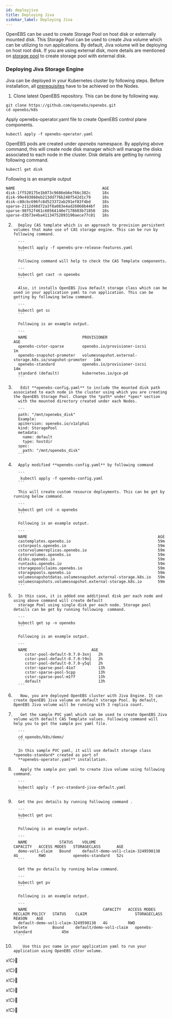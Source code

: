 ```yaml
---
id: deployjiva
title: Deploying Jiva
sidebar_label: Deploying Jiva
---
```

OpenEBS can be used to create Storage Pool on host disk or externally mounted disk. This Storage Pool can be used to create Jiva volume which can be utilizing to run applications. By default, Jiva volume will be deploying on host root disk. If you are using external disk, more details are mentioned on [storage pool](next/setupstoragepools.html) to create storage pool with external disk. 

### Deploying Jiva Storage Engine

Jiva can be deployed in your Kubernetes cluster by following steps. Before installation, all [prerequisites](next/prerequisites.html) have to be achieved on the Nodes. 

1. Clone latest OpenEBS repository. This can be done by following way.

  ```
  git clone https://github.com/openebs/openebs.git
  cd openebs/k8s
  ```

  Apply openebs-operator.yaml file to create OpenEBS control plane components. 

  ```
  kubectl apply -f openebs-operator.yaml	
  ```

  OpenEBS pods are created under *openebs* namespace. By applying above command, this will create node disk manager which will manage the disks associated to each node in the cluster. Disk details are
  getting by running following command.

  ```
  kubectl get disk
  ```

  Following is an example output

  ```
  NAME                                      AGE
  disk-1ff520175e1b073c9686eb6e766c382c     18s
  disk-99e493868eb213dd776b248f542d1c79     18s
  disk-c88cbc696fc8d523372ab291ef83f4bd     18s
  sparse-2112d48d72a3f8a083e4ad26068b44bf   18s
  sparse-98f52f461c60564140e7178603b71858   18s
  sparse-d3b73e4ba41134752893190aece77c01   18s
  ```

2.       Deploy CAS template which is an approach to provision persistent volumes that make use of CAS storage engine. This can be run by following command.

         ```
         kubectl apply -f openebs-pre-release-features.yaml
         ```

         Following command will help to check the CAS Template components.

         ```
         kubectl get cast -n openebs
         ```

         Also, it installs OpenEBS Jiva default storage class which can be used in your application yaml to run application. This can be getting by following below command.

         ```
         kubectl get sc
         ```

         Following is an example output.

         ```
         NAME                        PROVISIONER                                                AGE
         openebs-cstor-sparse        openebs.io/provisioner-iscsi                               1m
         openebs-snapshot-promoter   volumesnapshot.external-storage.k8s.io/snapshot-promoter   14m
         openebs-standard            openebs.io/provisioner-iscsi                               14m
         standard (default)          kubernetes.io/gce-pd  
         ```

3.        Edit **openebs-config.yaml** to include the mounted disk path associated to each node in the cluster using which you are creating the OpenEBS Storage Pool. Change the *path* under *spec* section
         with the mounted directory created under each Nodes.

         ```
         path: "/mnt/openebs_disk"
         Example:
         apiVersion: openebs.io/v1alpha1
         kind: StoragePool
         metadata:
           name: default
           type: hostdir
         spec:
           path: "/mnt/openebs_disk"
         ```

4.       Apply modified **openebs-config.yaml** by following command

         ```
          kubectl apply -f openebs-config.yaml
         ```

         This will create custom resource deployments. This can be get by running below command.

         ```
         kubectl get crd -n openebs
         ```

         Following is an example output.

         ```
         NAME                                                         AGE
         castemplates.openebs.io                                      59m
         cstorpools.openebs.io                                        59m
         cstorvolumereplicas.openebs.io                               59m
         cstorvolumes.openebs.io                                      59m
         disks.openebs.io                                             59m
         runtasks.openebs.io                                          59m
         storagepoolclaims.openebs.io                                 59m
         storagepools.openebs.io                                      59m
         volumesnapshotdatas.volumesnapshot.external-storage.k8s.io   59m
         volumesnapshots.volumesnapshot.external-storage.k8s.io       59m
         ```

5.       In this case, it is added one additional disk per each node and using above command will create default
         storage Pool using single disk per each node. Storage pool details can be get by running following  command. 

         ```
         kubectl get sp -n openebs
         ```

         Following is an example output.

         ```
         NAME                            AGE
         	cstor-pool-default-0.7.0-3xnj   2h
         	cstor-pool-default-0.7.0-t9n1   2h
         	cstor-pool-default-0.7.0-y5ql   2h
         	cstor-sparse-pool-41o7          13h
         	cstor-sparse-pool-5cpp          13h
         	cstor-sparse-pool-m1ff          13h
         	default                         13h
         ```

6.        Now, you are deployed OpenEBS cluster with Jiva Engine. It can create OpenEBS Jiva volume on default storage Pool. By default, OpenEBS Jiva volume will be running with 3 replica count. 

7.        Get the sample PVC yaml which can be used to create OpenEBS Jiva volume with default CAS Template values. Following command will help you to get the sample pvc yaml file.

         ```
         cd openebs/k8s/demo/
         ```

         In this sample PVC yaml, it will use default storage class *openebs-standard* created as part of
         **openebs-operator.yaml** installation.

8.        Apply the sample pvc yaml to create Jiva volume using following command.

         ```
         kubectl apply -f pvc-standard-jiva-default.yaml
         ```

9.       Get the pvc details by running following command .

         ```
         kubectl get pvc
         ```

         Following is an example output.

         ```
         NAME              STATUS    VOLUME                               CAPACITY   ACCESS MODES   STORAGECLASS       AGE
         demo-vol1-claim   Bound     default-demo-vol1-claim-3249598138   4G         RWO            openebs-standard   52s
         ```

         Get the pv details by running below command.

         ```
         kubectl get pv
         ```

         Following is an example output.

         ```
         NAME                                 CAPACITY   ACCESS MODES   RECLAIM POLICY   STATUS    CLAIM                     STORAGECLASS       REASON    AGE
         default-demo-vol1-claim-3249598138   4G         RWO            Delete           Bound     default/demo-vol1-claim   openebs-standard             45m
         ```

10.         Use this pvc name in your application yaml to run your application using OpenEBS cStor volume.




x!C}




x!C}




x!C}




x!C}




x!C}




x!C}


<!-- Hotjar Tracking Code for https://docs.openebs.io -->
<script>
   (function(h,o,t,j,a,r){
       h.hj=h.hj||function(){(h.hj.q=h.hj.q||[]).push(arguments)};
       h._hjSettings={hjid:785693,hjsv:6};
       a=o.getElementsByTagName('head')[0];
       r=o.createElement('script');r.async=1;
       r.src=t+h._hjSettings.hjid+j+h._hjSettings.hjsv;
       a.appendChild(r);
   })(window,document,'https://static.hotjar.com/c/hotjar-','.js?sv=');
</script>
